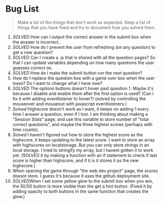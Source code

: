 # Bug List

> Make a list of the things that don't work as expected. Keep a list of things that you have fixed and try to document how you solved them.

1. *SOLVED* How can I output the correct answer in the submit box when the answer is incorrect..
2. *SOLVED* How do I prevent the user from refreshing (on any question) to get a new question?
3. *SOLVED* Can I create a .js that is shared with all the question pages? So that I can update variables depending on how many questions the user guesses correct on. 
4. *SOLVED* How do I make the submit button run the next question?
5. How do I replace the question box with a game over box when the user loses? Do I want to change what I have now?
6. *SOLVED* The options buttons doesn't hover past question 1. Maybe it's because I disable and enable them after the first option is used? (Can I fix it with adding eventlistener to hover?) (solved by controlling the mouseover and mouseout with javascript eventlisteners.)
7. *Solved* Highscore doesn't work as I want, it keeps on adding 1 every time I answer a question, even if I lost. I am thinking about making a "Session Stats" page, and use this variable to store number of "total correct questions", and maybe the three highest scores (perhaps with time counts). 
8. *Solved* I haven't figured out how to store the highest score as the highscore, it keeps updating to the latest score. I want to store an array with highscores on localstorage. But you can only store strings in an local storage. I tried to stringify my array, but I havent gotten it to work yet. (SOLVED it by making a function with an if statement to check if last score is higher than highscore, and if it is it stores it as the new highscore.)
9. When opening the game through "the web dev project" page, the scores doesnt store. I guess it's because it uses the github deployment site. 
10. *SOLVED*When I set some yellow glow to the submit box when you win, the 50/50 button is more visible than the get a hint button. (Fixed it by adding opacity to both buttons in the same function that creates the glow.)